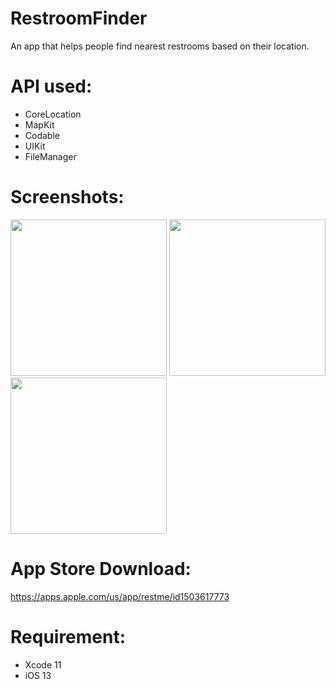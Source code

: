 # RestroomFinder

An app that helps people find nearest restrooms based on their location.

# API used:

- CoreLocation
- MapKit
- Codable
- UIKit
- FileManager 

# Screenshots:

<img src="https://user-images.githubusercontent.com/50033125/110614094-fbb8ca80-815f-11eb-9124-ee42282ded51.png" width="250"> <img src="https://user-images.githubusercontent.com/50033125/110614248-24d95b00-8160-11eb-8cac-3e3331578c43.png" width="250"/> <img src="https://user-images.githubusercontent.com/50033125/110614307-31f64a00-8160-11eb-886d-52d9b226aee6.png" width="250"/>

# App Store Download:

https://apps.apple.com/us/app/restme/id1503617773

# Requirement: 
- Xcode 11 
- iOS 13
